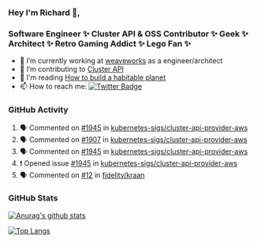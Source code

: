 ### Hey I'm Richard 👋, 

<h3 align="left">Software Engineer ✨ Cluster API & OSS Contributor ✨ Geek ✨ Architect ✨ Retro Gaming Addict ✨ Lego Fan ✨</h3>

- 🔭 I’m currently working at [weaveworks](https://github.com/weaveworks) as a engineer/architect
- 👯 I’m contributing to [Cluster API](https://github.com/kubernetes-sigs/cluster-api-provider-aws/pulls?q=is%3Aissue+is%3Apr+author%3Arichardcase+)
- 💬 I'm reading [How to build a habitable planet](https://www.amazon.co.uk/How-Build-Habitable-Planet-Humankind/dp/0691140065)
- 📫 How to reach me: [![Twitter Badge](https://img.shields.io/badge/-@fruit_case-00acee?style=flat&logo=Twitter&logoColor=white)](https://twitter.com/intent/follow?screen_name=fruit_case "Follow on Twitter")

### GitHub Activity 

<!--START_SECTION:activity-->
1. 🗣 Commented on [#1945](https://github.com//kubernetes-sigs/cluster-api-provider-aws/issues/1945) in [kubernetes-sigs/cluster-api-provider-aws](https://github.com//kubernetes-sigs/cluster-api-provider-aws)
2. 🗣 Commented on [#1907](https://github.com//kubernetes-sigs/cluster-api-provider-aws/issues/1907) in [kubernetes-sigs/cluster-api-provider-aws](https://github.com//kubernetes-sigs/cluster-api-provider-aws)
3. 🗣 Commented on [#1945](https://github.com//kubernetes-sigs/cluster-api-provider-aws/issues/1945) in [kubernetes-sigs/cluster-api-provider-aws](https://github.com//kubernetes-sigs/cluster-api-provider-aws)
4. ❗️ Opened issue [#1945](https://github.com//kubernetes-sigs/cluster-api-provider-aws/issues/1945) in [kubernetes-sigs/cluster-api-provider-aws](https://github.com//kubernetes-sigs/cluster-api-provider-aws)
5. 🗣 Commented on [#12](https://github.com//fidelity/kraan/issues/12) in [fidelity/kraan](https://github.com//fidelity/kraan)
<!--END_SECTION:activity-->

### GitHub Stats

[![Anurag's github stats](https://github-readme-stats.vercel.app/api?username=richardcase&count_private=true&show_icons=true)](https://github.com/anuraghazra/github-readme-stats)

[![Top Langs](https://github-readme-stats.vercel.app/api/top-langs/?username=richardcase&hide=html&layout=compact)](https://github.com/anuraghazra/github-readme-stats)
